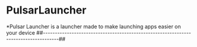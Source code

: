# PulsarLauncher

*Pulsar Launcher is a launcher made to make launching apps easier on your device
##------------------------------------------------------------------------------------##
